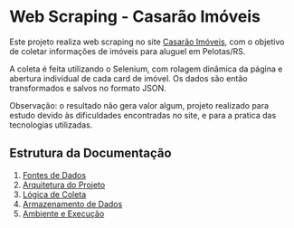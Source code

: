 # Web Scraping - Casarão Imóveis

Este projeto realiza web scraping no site [Casarão Imóveis](https://casaraoimoveis.com.br/imoveis/alugueis/pelotas/todos-os-tipos/), com o objetivo de coletar informações de imóveis para aluguel em Pelotas/RS.

A coleta é feita utilizando o Selenium, com rolagem dinâmica da página e abertura individual de cada card de imóvel. Os dados são então transformados e salvos no formato JSON.

Observação: o resultado não gera valor algum, projeto realizado para estudo devido às dificuldades encontradas no site, e para a pratica das tecnologias utilizadas.
## Estrutura da Documentação

1. [Fontes de Dados](1_data_sources.md)
2. [Arquitetura do Projeto](2_architecture.md)
3. [Lógica de Coleta](3_scraping_logic.md)
4. [Armazenamento de Dados](4_data_storage.md)
5. [Ambiente e Execução](5_setup.md)